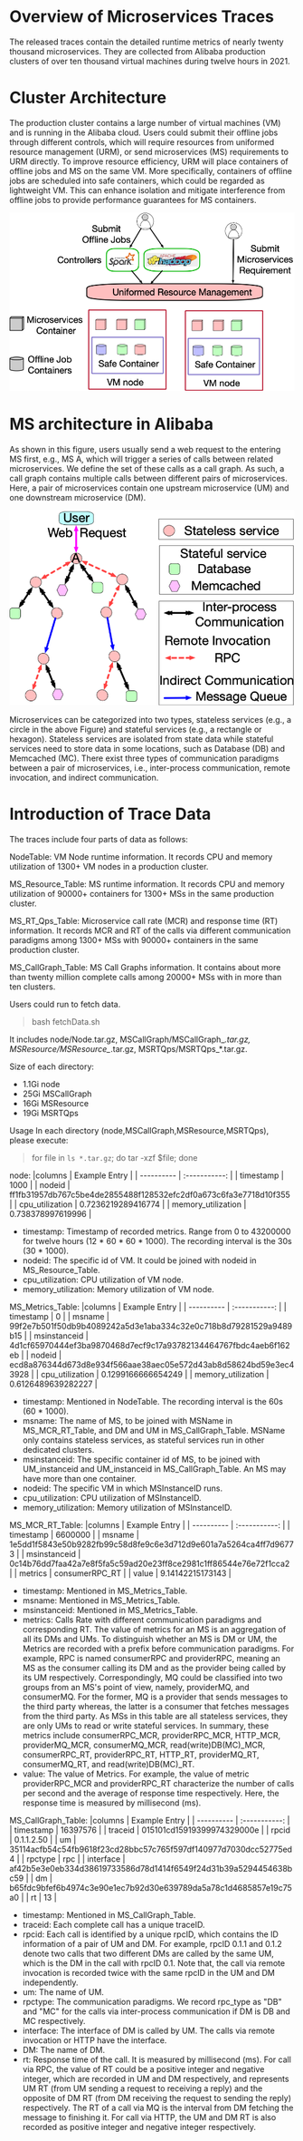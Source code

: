 # Overview of Microservices Traces
The released traces contain the detailed runtime metrics of nearly twenty thousand microservices. They are collected from Alibaba production clusters of over ten thousand virtual machines during twelve hours in 2021. 

# Cluster Architecture

The production cluster contains a large number of virtual machines (VM) and is running in the Alibaba cloud. Users could submit their offline jobs through different controls, which will require resources from uniformed resource management (URM), or send microservices (MS) requirements to URM directly. To improve resource efficiency, URM will place containers of offline jobs and MS on the same VM. More specifically, containers of offline jobs are scheduled into safe containers, which could be regarded as lightweight VM. This can enhance isolation and mitigate interference from offline jobs to provide performance guarantees for MS containers. 

![Clusterarchitecture](./figures/Clusterarchitecture.png)


# MS architecture in Alibaba

As shown in this figure, users usually send a web request to the entering MS first, e.g., MS A, which will trigger a series of calls between related microservices. We define the set of these calls as a call graph. As such, a call graph contains multiple calls between different pairs of microservices. Here, a pair of microservices contain one upstream microservice (UM) and one downstream microservice (DM).  


![MSarchitecture](./figures/msArchitecture.png)

Microservices can be categorized into two types, stateless services (e.g., a circle in the above Figure) and stateful services (e.g., a rectangle or hexagon). Stateless services are isolated from state data while stateful services need to store data in some locations, such as Database (DB) and Memcached (MC). There exist three types of communication paradigms between a pair of microservices, i.e., inter-process communication, remote invocation, and indirect communication. 

# Introduction of Trace Data
The traces include four parts of data as follows:

NodeTable: VM Node runtime information. It records CPU and memory utilization of 1300+ VM nodes in a production cluster. 

MS_Resource_Table: MS runtime information. It records CPU and memory utilization of 90000+ containers for 1300+ MSs in the same production cluster. 
 
MS_RT_Qps_Table: Microservice call rate (MCR) and response time (RT) information. It records MCR and RT of the calls via different communication paradigms among 1300+ MSs with 90000+ containers in the same production cluster. 

MS_CallGraph_Table: MS Call Graphs information. It contains about more than twenty million complete calls among 20000+ MSs with in more than ten clusters. 

Users could run to fetch data. 
> bash fetchData.sh

It includes node/Node.tar.gz, MSCallGraph/MSCallGraph_*.tar.gz, MSResource/MSResource_*.tar.gz, MSRTQps/MSRTQps_*.tar.gz. 

Size of each directory:
- 1.1Gi node
- 25Gi MSCallGraph
- 16Gi MSResource
- 19Gi MSRTQps

Usage
In each directory (node,MSCallGraph,MSResource,MSRTQps), please execute:
> for file in `ls *.tar.gz`; do tar -xzf $file; done

node:
|columns      | Example Entry    |
| ---------- | :-----------:  |
| timestamp    | 1000    |
| nodeid    | ff1fb31957db767c5be4de2855488f128532efc2df0a673c6fa3e7718d10f355    |
| cpu_utilization    | 0.7236219289416774    |
| memory_utilization    | 0.738378997619996    |	
	
- timestamp: Timestamp of recorded metrics. Range from 0 to 43200000 for twelve hours (12 * 60 * 60 * 1000). The recording interval is the 30s (30 * 1000). 
- nodeid: The specific id of VM. It could be joined with nodeid in MS_Resource_Table.
- cpu_utilization: CPU utilization of VM node.
- memory_utilization: Memory utilization of VM node.

MS_Metrics_Table:
|columns      | Example Entry    |
| ---------- | :-----------:  |
| timestamp    | 0    |
| msname    | 99f2e7b501f50db9b4089242a5d3e1aba334c32e0c718b8d79281529a9489b15    |
| msinstanceid    | 4d1cf65970444ef3ba9870468d7ecf9c17a93782134464767fbdc4aeb6f162eb    |
| nodeid    | ecd8a876344d673d8e934f566aae38aec05e572d43ab8d58624bd59e3ec43928    |
| cpu_utilization    | 0.1299166666654249    |
| memory_utilization    | 0.6126489639282227    |



- timestamp: Mentioned in NodeTable. The recording interval is the 60s (60 * 1000). 
- msname: The name of MS, to be joined with MSName in MS_MCR_RT_Table, and DM and UM in MS_CallGraph_Table. MSName only contains stateless services, as stateful services run in other dedicated clusters.
- msinstanceid:  The specific container id of MS, to be joined with UM_instanceid and UM_instanceid in MS_CallGraph_Table. An MS may have more than one container. 
- nodeid: The specific VM in which MSInstanceID runs. 
- cpu_utilization: CPU utilization of MSInstanceID.
- memory_utilization: Memory utilization of MSInstanceID.


MS_MCR_RT_Table:
|columns      | Example Entry    |
| ---------- | :-----------:  |
| timestamp    | 6600000    |
| msname    | 1e5dd1f5843e50b9282fb99c58d8fe9c6e3d712d9e601a7a5264ca4ff7d96773    |
| msinstanceid    | 0c14b76dd7faa42a7e8f5fa5c59ad20e23ff8ce2981c1ff86544e76e72f1cca2    |
| metrics    | consumerRPC_RT    |
| value    | 9.14142215173143    |	

	
- timestamp: Mentioned in MS_Metrics_Table.
- msname: Mentioned in MS_Metrics_Table. 
- msinstanceid: Mentioned in MS_Metrics_Table. 
- metrics: Calls Rate with different communication paradigms and corresponding RT. The value of metrics for an MS is an aggregation of all its DMs and UMs. To distinguish whether an MS is DM or UM, the Metrics are recorded with a prefix before communication paradigms. For example, RPC is named consumerRPC and providerRPC, meaning an MS as the consumer calling its DM and as the provider being called by its UM respectively. Correspondingly, MQ could be classified into two groups from an MS's point of view, namely, providerMQ, and consumerMQ. For the former, MQ is a provider that sends messages to the third party whereas, the latter is a consumer that fetches messages from the third party. As MSs in this table are all stateless services, they are only UMs to read or write stateful services. 
     In summary, these metrics include consumerRPC_MCR, providerRPC_MCR, HTTP_MCR, providerMQ_MCR, consumerMQ_MCR,  read(write)DB(MC)_MCR, consumerRPC_RT, providerRPC_RT, HTTP_RT, providerMQ_RT, consumerMQ_RT, and read(write)DB(MC)_RT. 
- value: The value of Metrics. For example,  the value of metric providerRPC_MCR and providerRPC_RT characterize the number of calls per second and the average of response time respectively. Here, the response time is measured by millisecond (ms).

MS_CallGraph_Table:
|columns      | Example Entry    |
| ---------- | :-----------:  |
| timestamp    | 16397576    |
| traceid    | 015101cd15919399974329000e    |
| rpcid    | 0.1.1.2.50    |
| um    | 35114acfb54c54fb9618f23cd28bbc57c765f597df140977d7030dcc52775ed4    |
| rpctype    | rpc    |
| interface    | af42b5e3e0eb334d38619733586d78d1414f6549f24d31b39a5294454638bc59    |
| dm    | b65fdc9bfef6b4974c3e90e1ec7b92d30e639789da5a78c1d4685857e19c75a0    |
| rt    | 13   |

							

	
- timestamp: Mentioned in MS_CallGraph_Table. 
- traceid: Each complete call has a unique traceID.
- rpcid: Each call is identified by a unique rpcID, which contains the ID information of a pair of UM and DM. For example, rpcID 0.1.1 and 0.1.2 denote two calls that two different DMs are called by the same UM, which is the DM in the call with rpcID 0.1. Note that, the call via remote invocation is recorded twice with the same rpcID in the UM and DM independently. 
- um: The name of UM.
- rpctype: The communication paradigms. We record rpc_type as "DB" and "MC" for the calls via inter-process communication if DM is DB and MC respectively.
- interface: The interface of DM is called by UM. The calls via remote invocation or HTTP have the interface.
- DM: The name of DM.
- rt: Response time of the call. It is measured by millisecond (ms). For call via RPC, the value of RT could be a positive integer and negative integer, which are recorded in UM and DM respectively, and represents UM RT (from UM sending a request to receiving a reply) and the opposite of DM RT (from DM receiving the request to sending the reply) respectively. The RT of a call via MQ is the interval from DM fetching the message to finishing it. For call via HTTP, the UM and DM RT is also recorded as positive integer and negative integer respectively. 
